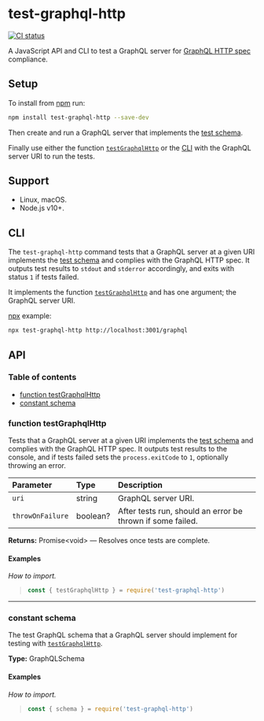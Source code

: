 # test-graphql-http

[![CI status](https://github.com/jaydenseric/test-graphql-http/workflows/CI/badge.svg)](https://github.com/jaydenseric/test-graphql-http/actions)

A JavaScript API and CLI to test a GraphQL server for [GraphQL HTTP spec](https://github.com/APIs-guru/graphql-over-http) compliance.

## Setup

To install from [npm](https://npmjs.com) run:

```sh
npm install test-graphql-http --save-dev
```

Then create and run a GraphQL server that implements the [test schema](#constant-schema).

Finally use either the function [`testGraphqlHttp`](#function-testgraphqlhttp) or the [CLI](#cli) with the GraphQL server URI to run the tests.

## Support

- Linux, macOS.
- Node.js v10+.

## CLI

The `test-graphql-http` command tests that a GraphQL server at a given URI implements the [test schema](#constant-schema) and complies with the GraphQL HTTP spec. It outputs test results to `stdout` and `stderror` accordingly, and exits with status `1` if tests failed.

It implements the function [`testGraphqlHttp`](#function-testgraphqlhttp) and has one argument; the GraphQL server URI.

[npx](https://npm.im/npx) example:

```sh
npx test-graphql-http http://localhost:3001/graphql
```

## API

### Table of contents

- [function testGraphqlHttp](#function-testgraphqlhttp)
- [constant schema](#constant-schema)

### function testGraphqlHttp

Tests that a GraphQL server at a given URI implements the [test schema](#constant-schema) and complies with the GraphQL HTTP spec. It outputs test results to the console, and if tests failed sets the `process.exitCode` to `1`, optionally throwing an error.

| Parameter | Type | Description |
| :-- | :-- | :-- |
| `uri` | string | GraphQL server URI. |
| `throwOnFailure` | boolean? | After tests run, should an error be thrown if some failed. |

**Returns:** Promise&lt;void> — Resolves once tests are complete.

#### Examples

_How to import._

> ```js
> const { testGraphqlHttp } = require('test-graphql-http')
> ```

---

### constant schema

The test GraphQL schema that a GraphQL server should implement for testing with [`testGraphqlHttp`](#function-testgraphqlhttp).

**Type:** GraphQLSchema

#### Examples

_How to import._

> ```js
> const { schema } = require('test-graphql-http')
> ```
